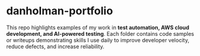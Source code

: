# danholman-portfolio
This repo highlights examples of my work in **test automation, AWS cloud development, and AI-powered testing**.   Each folder contains code samples or writeups demonstrating skills I use daily to improve developer velocity, reduce defects, and increase reliability.
